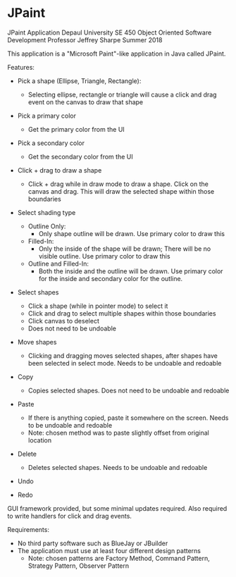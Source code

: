 # JPaint
JPaint Application 
Depaul University 
SE 450 Object Oriented Software Development
Professor Jeffrey Sharpe
Summer 2018

This application is a "Microsoft Paint"-like application in Java called
JPaint.

Features:
-	Pick a shape (Ellipse, Triangle, Rectangle):
	- 	Selecting ellipse, rectangle or triangle will 
		cause a click and drag event on the canvas to 
		draw that shape
-	Pick a primary color
	-	Get the primary color from the UI
-	Pick a secondary color
	-	Get the secondary color from the UI
-	Click + drag to draw a shape
	-	Click + drag while in draw mode to draw a shape.
		Click on the canvas and drag. This will draw
		the selected shape within those boundaries
-	Select shading type 
	-	Outline Only:
		-	Only shape outline will be drawn. Use
			primary color to draw this
	-	Filled-In:
		-	Only the inside of the shape will be
			drawn; There will be no visible outline.
			Use primary color to draw this
	-	Outline and Filled-In:
		-	Both the inside and the outline will be
			drawn. Use primary color for the inside
			and secondary color for the outline.
-	Select shapes
	-	Click a shape (while in pointer mode) to select
		it
	-	Click and drag to select multiple shapes within
		those boundaries
	-	Click canvas to deselect
	-	Does not need to be undoable
-	Move shapes
	-	Clicking and dragging moves selected shapes, 
		after shapes have been selected in select mode.
		Needs to be undoable and redoable
-	Copy
	-	Copies selected shapes. Does not need to be
		undoable and redoable
-	Paste
	-	If there is anything copied, paste it somewhere
		on the screen. Needs to be undoable and redoable
	-	Note: chosen method was to paste 
		slightly offset from original location
			
-	Delete	
	-	Deletes selected shapes. Needs to be undoable
		and redoable
-	Undo
- 	Redo


GUI framework provided, but some minimal updates required.
Also required to write handlers for click and drag events.

Requirements:
-	No third party software such as BlueJay or JBuilder
-	The application must use at least four different 
	design patterns 
	-	Note: chosen patterns are Factory Method,
	Command Pattern, Strategy Pattern, Observer Pattern			 
